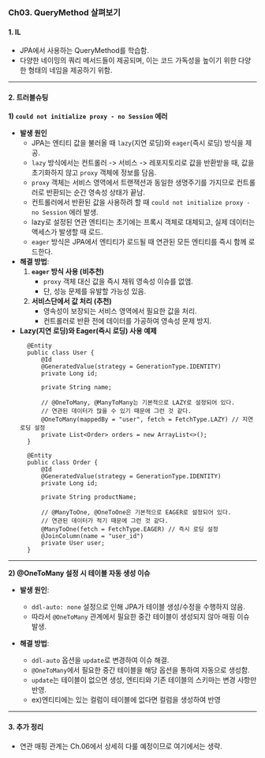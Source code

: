 ### Ch03. QueryMethod 살펴보기

#### 1. IL
- JPA에서 사용하는 QueryMethod를 학습함.
- 다양한 네이밍의 쿼리 메서드들이 제공되며, 이는 코드 가독성을 높이기 위한 다양한 형태의 네임을 제공하기 위함.

---

#### 2. 트러블슈팅
**1) `could not initialize proxy - no Session` 에러**  
- **발생 원인**  
  - JPA는 엔티티 값을 불러올 때 `lazy`(지연 로딩)와 `eager`(즉시 로딩) 방식을 제공.  
  - `lazy` 방식에서는 컨트롤러 -> 서비스 -> 레포지토리로 값을 반환받을 때, 값을 초기화하지 않고 `proxy` 객체에 정보를 담음.  
  - `proxy` 객체는 서비스 영역에서 트랜잭션과 동일한 생명주기를 가지므로 컨트롤러로 반환되는 순간 영속성 상태가 끝남.  
  - 컨트롤러에서 반환된 값을 사용하려 할 때 `could not initialize proxy - no Session` 에러 발생.
  - lazy로 설정된 연관 엔티티는 초기에는 프록시 객체로 대체되고, 실제 데이터는 액세스가 발생할 때 로드.
  - `eager` 방식은 JPA에서 엔티티가 로드될 때 연관된 모든 엔티티를 즉시 함께 로드한다.
- **해결 방법**:  
  1. **`eager` 방식 사용 (비추천)**  
     - `proxy` 객체 대신 값을 즉시 채워 영속성 이슈를 없앰.  
     - 단, 성능 문제를 유발할 가능성 있음.  
  2. **서비스단에서 값 처리 (추천)**  
     - 영속성이 보장되는 서비스 영역에서 필요한 값을 처리.  
     - 컨트롤러로 반환 전에 데이터를 가공하여 영속성 문제 방지.  
- **Lazy(지연 로딩)와 Eager(즉시 로딩) 사용 예제**
  ```
    @Entity
    public class User {
        @Id
        @GeneratedValue(strategy = GenerationType.IDENTITY)
        private Long id;
    
        private String name;

        // @OneToMany, @ManyToMany는 기본적으로 LAZY로 설정되어 있다.
        // 연관된 데이터가 많을 수 있기 때문에 그런 것 같다.
        @OneToMany(mappedBy = "user", fetch = FetchType.LAZY) // 지연 로딩 설정
        private List<Order> orders = new ArrayList<>();
    }
    
    @Entity
    public class Order {
        @Id
        @GeneratedValue(strategy = GenerationType.IDENTITY)
        private Long id;
    
        private String productName;

        // @ManyToOne, @OneToOne은 기본적으로 EAGER로 설정되어 있다.
        // 연관된 데이터가 적기 때문에 그런 것 같다.
        @ManyToOne(fetch = FetchType.EAGER) // 즉시 로딩 설정
        @JoinColumn(name = "user_id")
        private User user;
    }
  ```
---

**2) @OneToMany 설정 시 테이블 자동 생성 이슈**  
- **발생 원인**:  
  - `ddl-auto: none` 설정으로 인해 JPA가 테이블 생성/수정을 수행하지 않음.  
  - 따라서 `@OneToMany` 관계에서 필요한 중간 테이블이 생성되지 않아 매핑 이슈 발생.  

- **해결 방법**:  
  - `ddl-auto` 옵션을 `update`로 변경하여 이슈 해결.
  - `@OneToMany`에서 필요한 중간 테이블을 해당 옵션을 통하여 자동으로 생성함.
  - `update`는 테이블이 없으면 생성, 엔티티와 기존 테이블의 스키마는 변경 사항만 반영.
  - ex)엔티티에는 있는 컬럼이 테이블에 없다면 컬럼을 생성하여 반영

---

#### 3. 추가 정리
- 연관 매핑 관계는 Ch.06에서 상세히 다룰 예정이므로 여기에서는 생략.

